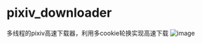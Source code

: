 # pixiv_downloader
多线程的pixiv高速下载器，利用多cookie轮换实现高速下载
![image](https://github.com/user-attachments/assets/efb1ff9a-5b52-4ba8-9ac3-4044727a10f1)
